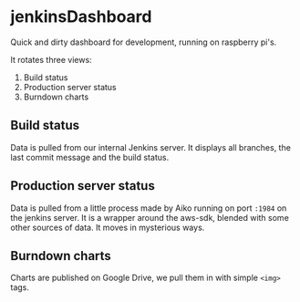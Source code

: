 # jenkinsDashboard

Quick and dirty dashboard for development, running on raspberry pi's.

It rotates three views:

1. Build status
2. Production server status
3. Burndown charts

## Build status
Data is pulled from our internal Jenkins server. It displays all branches, the last commit message and the build status.

## Production server status
Data is pulled from a little process made by Aiko running on port `:1984` on the jenkins server. It is a wrapper around the aws-sdk, blended with some other sources of data. It moves in mysterious ways.

## Burndown charts
Charts are published on Google Drive, we pull them in with simple `<img>` tags.
